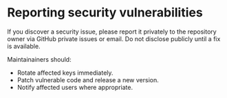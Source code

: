 # Reporting security vulnerabilities

If you discover a security issue, please report it privately to the repository owner via GitHub private issues or email. Do not disclose publicly until a fix is available.

Maintainainers should:
- Rotate affected keys immediately.
- Patch vulnerable code and release a new version.
- Notify affected users where appropriate.